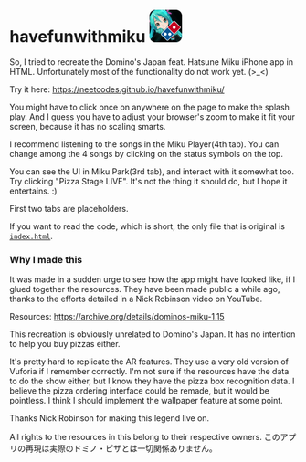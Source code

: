 # havefunwithmiku  ![](https://raw.githubusercontent.com/neetcodes/havefunwithmiku/main/favicon.ico)

So, I tried to recreate the Domino's Japan feat. Hatsune Miku iPhone app in HTML.
Unfortunately most of the functionality do not work yet. (>_<)

Try it here:
https://neetcodes.github.io/havefunwithmiku/

You might have to click once on anywhere on the page to make the splash play. And I guess you have to adjust your browser's zoom to make it fit your screen, because it has no scaling smarts.

I recommend listening to the songs in the Miku Player(4th tab). You can change among the 4 songs by clicking on the status symbols on the top.

You can see the UI in Miku Park(3rd tab), and interact with it somewhat too. Try clicking "Pizza Stage LIVE". It's not the thing it should do, but I hope it entertains. :)

First two tabs are placeholders.

If you want to read the code, which is short, the only file that is original is [`index.html`](https://github.com/neetcodes/havefunwithmiku/blob/main/index.html).

### Why I made this

It was made in a sudden urge to see how the app might have looked like, if I glued together the resources. They have been made public a while ago, thanks to the efforts detailed in a Nick Robinson video on YouTube.

Resources: https://archive.org/details/dominos-miku-1.15

This recreation is obviously unrelated to Domino's Japan. It has no intention to help you buy pizzas either. 

It's pretty hard to replicate the AR features. They use a very old version of Vuforia if I remember correctly. I'm not sure if the resources have the data to do the show either, but I know they have the pizza box recognition data.
I believe the pizza ordering interface could be remade, but it would be pointless. I think I should implement the wallpaper feature at some point.

Thanks Nick Robinson for making this legend live on.

All rights to the resources in this belong to their respective owners.
このアプリの再現は実際のドミノ・ピザとは一切関係ありません。
